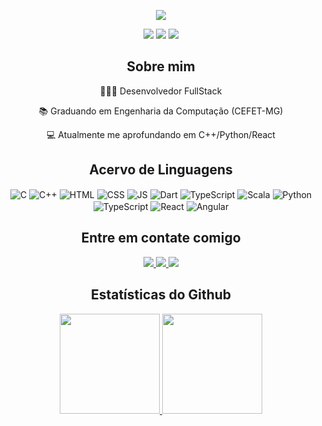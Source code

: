 <p align="center">
  <img src="imgs/banner-celso.png" width=""/> 
</p>

<p align="center">
  <!-- <img src="https://badges.pufler.dev/visits/celzin/celzin"/> -->
  <img src="https://badges.pufler.dev/years/celzin/?style=for-the-badge&color=blue"/>
  <img src="https://badges.pufler.dev/repos/celzin/?style=for-the-badge&color=blue"/>
  <img src="https://badges.pufler.dev/commits/monthly/celzin/?style=for-the-badge&color=blue"/>
</p>

<h2 align="center">Sobre mim</h2>
<div align="center">
  👨🏻‍💻 Desenvolvedor FullStack
  
  📚 Graduando em Engenharia da Computação (CEFET-MG)

  💻 Atualmente me aprofundando em C++/Python/React
</div>

<h2 align="center"> Acervo de Linguagens</h2>
<div align="center"style="display: inline_block">
  <img align="center" alt="C" src="https://img.shields.io/badge/C-00599C?style=for-the-badge&logo=c&logoColor=white" />
  <img align="center" alt="C++" src="https://img.shields.io/badge/C%2B%2B-00599C?style=for-the-badge&logo=c%2B%2B&logoColor=white" />
  <img align="center" alt="HTML" src="https://img.shields.io/badge/HTML-239120?style=for-the-badge&logo=html5&logoColor=white" />
  <img align="center" alt="CSS" src="https://img.shields.io/badge/CSS-239120?&style=for-the-badge&logo=css3&logoColor=white" />
  <img align="center" alt="JS" src="https://img.shields.io/badge/JavaScript-323330?style=for-the-badge&logo=javascript&logoColor=F7DF1E" />
  <img align="center" alt="Dart" src="https://img.shields.io/badge/Dart-0175C2?style=for-the-badge&logo=dart&logoColor=white" />
  <img align="center" alt="TypeScript" src="https://img.shields.io/badge/TypeScript-007ACC?style=for-the-badge&logo=typescript&logoColor=white" />
  <img align="center" alt="Scala" src="https://img.shields.io/badge/Scala-DC322F?style=for-the-badge&logo=scala&logoColor=white" />
  <img align="center" alt="Python" src="https://img.shields.io/badge/Python-14354C?style=for-the-badge&logo=python&logoColor=white" />
  <img align="center" alt="TypeScript" src="https://img.shields.io/badge/TypeScript-007ACC?style=for-the-badge&logo=typescript&logoColor=white" />
  <img align="center" alt="React" src="https://img.shields.io/badge/React-20232A?style=for-the-badge&logo=react&logoColor=61DAFB" />
  <img align="center" alt="Angular" src="https://img.shields.io/badge/Angular-DD0031?style=for-the-badge&logo=angular&logoColor=white" />
<!--   <img align="center" alt="" src="" /> -->
</div>

<h2 align="center">Entre em contate comigo</h2>

<p align="center">
  <a href="https://www.linkedin.com/in/celsovinicius23/">
    <img src="https://img.shields.io/badge/-celsovinicius23-blue?style=for-the-badge&logo=Linkedin&logoColor=white&link=https://www.linkedin.com/in/celsovinicius23"/>
  </a>
  <a href="mailto: celso.23@aluno.cefetmg.br">
    <img src="https://img.shields.io/badge/-celso.23-c14438?style=for-the-badge&logo=Gmail&logoColor=white&link=mailto:celso.23@aluno.cefetmg.br"/>
  </a>
  <a href="https://t.me/celso_vsf">
    <img src="https://img.shields.io/badge/-celsovsf-2CA5E0?style=for-the-badge&logo=telegram&logoColor=whitelink=https://t.me/celso_vsf"/>
  </a>
</p>

<h2 align="center">Estatísticas do Github</h2>

<div align="center">
  <a href="https://github.com/celzin">
    <img height="160em" src="https://github-readme-stats.vercel.app/api?username=celzin&show_icons=true&theme=prussian&include_all_commits=true&count_private=true"/>
    <img height="160em" src="https://github-readme-stats.vercel.app/api/top-langs/?username=celzin&layout=compact&langs_count=7&theme=prussian"/>
</div>
